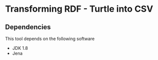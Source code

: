 # Transforming RDF - Turtle into CSV
              

## Dependencies
This tool depends on the following software

* JDK 1.8
* Jena

